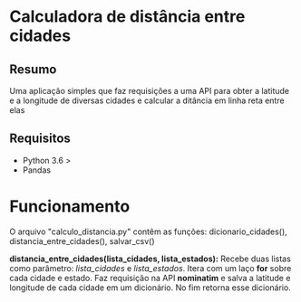 # Calculadora de distância entre cidades
## Resumo
Uma aplicação simples que faz requisições a uma API para obter a latitude e a longitude de diversas cidades e calcular a ditância em linha reta entre elas
## Requisitos
- Python 3.6 >
- Pandas

# Funcionamento
O arquivo "calculo_distancia.py" contêm as funções: dicionario_cidades(), distancia_entre_cidades(), salvar_csv()

**distancia_entre_cidades(lista_cidades, lista_estados):** 
Recebe duas listas como parâmetro: *lista_cidades* e *lista_estados*.
Itera com um laço **for** sobre cada cidade e estado. 
Faz requisição na API **nominatim** e salva a latitude e longitude de cada cidade em um dicionário. No fim retorna esse dicionário.